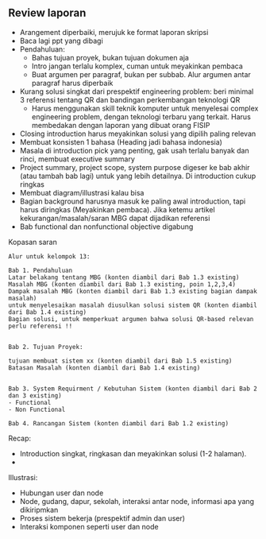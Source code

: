 ## Review laporan

- Arangement diperbaiki, merujuk ke format laporan skripsi
- Baca lagi ppt yang dibagi
- Pendahuluan: 
  - Bahas tujuan proyek, bukan tujuan dokumen aja
  - Intro jangan terlalu komplex, cuman untuk meyakinkan pembaca
  - Buat argumen per paragraf, bukan per subbab. Alur argumen antar paragraf harus diperbaik
- Kurang solusi singkat dari prespektif engineering problem: beri minimal 3 referensi tentang QR dan bandingan perkembangan teknologi QR
  - Harus menggunakan skill teknik komputer untuk menyelesai complex engineering problem, dengan teknologi terbaru yang terkait. Harus membedakan dengan laporan yang dibuat orang FISIP
- Closing introduction harus meyakinkan solusi yang dipilih paling relevan
- Membuat konsisten 1 bahasa (Heading jadi bahasa indonesia)
- Masala di introduction pick yang penting, gak usah terlalu banyak dan rinci, membuat executive summary
- Project summary, project scope, system purpose digeser ke bab akhir (atau tambah bab lagi) untuk yang lebih detailnya. Di introduction cukup ringkas
- Membuat diagram/illustrasi kalau bisa
- Bagian background harusnya masuk ke paling awal introduction, tapi harus diringkas (Meyakinkan pembaca). Jika ketemu artikel kekurangan/masalah/saran MBG dapat dijadikan referensi
- Bab functional dan nonfunctional objective digabung

Kopasan saran

```plaintext
Alur untuk kelompok 13:

Bab 1. Pendahuluan
Latar belakang tentang MBG (konten diambil dari Bab 1.3 existing)
Masalah MBG (konten diambil dari Bab 1.3 existing, poin 1,2,3,4)
Dampak masalah MBG (konten diambil dari Bab 1.3 existing bagian dampak masalah)
untuk menyelesaikan masalah diusulkan solusi sistem QR (konten diambil dari Bab 1.4 existing)
Bagian solusi, untuk memperkuat argumen bahwa solusi QR-based relevan perlu referensi !!


Bab 2. Tujuan Proyek:

tujuan membuat sistem xx (konten diambil dari Bab 1.5 existing)
Batasan Masalah (konten diambil dari Bab 1.4 existing)


Bab 3. System Requirment / Kebutuhan Sistem (konten diambil dari Bab 2 dan 3 existing)
- Functional
- Non Functional

Bab 4. Rancangan Sistem (konten diambil dari Bab 1.2 existing)
```

Recap:
- Introduction singkat, ringkasan dan meyakinkan solusi (1-2 halaman).
-

Illustrasi:
- Hubungan user dan node
- Node, gudang, dapur, sekolah, interaksi antar node, informasi apa yang dikiripmkan
- Proses sistem bekerja (prespektif admin dan user)
- Interaksi komponen seperti user dan node